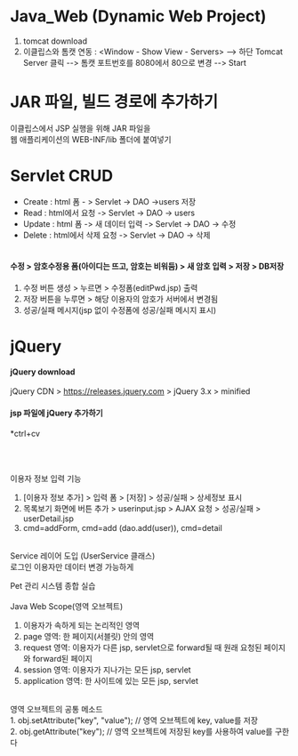 # Java_Web (Dynamic Web Project)
1. tomcat download <br />
2. 이클립스와 톰캣 연동 : <Window - Show View - Servers> --> 하단 Tomcat Server 클릭 --> 톰캣 포트번호를 8080에서 80으로 변경 --> Start<br />

# JAR 파일, 빌드 경로에 추가하기
이클립스에서 JSP 실행을 위해 JAR 파일을<br />
웹 애플리케이션의 WEB-INF/lib 폴더에 붙여넣기<br />

# Servlet CRUD
- Create : html 폼 - > Servlet -> DAO ->users 저장 <br />
- Read : html에서 요청 -> Servlet -> DAO -> users <br />
- Update : html 폼 -> 새 데이터 입력 -> Servlet -> DAO -> 수정 <br />
- Delete : html에서 삭제 요청 -> Servlet -> DAO -> 삭제 <br /><br />

#### 수정 > 암호수정용 폼(아이디는 뜨고, 암호는 비워둠) > 새 암호 입력 > 저장 > DB저장<br />
1. 수정 버튼 생성 > 누르면 > 수정폼(editPwd.jsp) 출력<br />
2. 저장 버튼을 누루면 > 해당 이용자의 암호가 서버에서 변경됨<br />
3. 성공/실패 메시지(jsp 없이 수정폼에 성공/실패 메시지 표시)<br />

# jQuery
#### jQuery download <br />
jQuery CDN > https://releases.jquery.com > jQuery 3.x >  minified <br />

#### jsp 파일에 jQuery 추가하기
*ctrl+cv <br />
<script src="https://code.jquery.com/jquery-3.7.1.min.js" integrity="sha256-/JqT3SQfawRcv/BIHPThkBvs0OEvtFFmqPF/lYI/Cxo=" crossorigin="anonymous"></script>
<br /><br />

이용자 정보 입력 기능<br />
1. [이용자 정보 추가] > 입력 폼 > [저장] > 성공/실패 > 상세정보 표시<br />
2. 목록보기 화면에 버튼 추가  > userinput.jsp > AJAX 요청 > 성공/실패 > userDetail.jsp<br />
3. cmd=addForm, cmd=add (dao.add(user)), cmd=detail<br />
<br /> 
Service 레이어 도입 (UserService 클래스)<br />
로그인 이용자만 데이터 변경 가능하게<br />

Pet 관리 시스템 종합 실습<br />
<br />
Java Web Scope(영역 오브젝트)<br />
1. 이용자가 속하게 되는 논리적인 영역<br />
2. page 영역: 한 페이지(서블릿) 안의 영역<br />
3. request 영역: 이용자가 다른 jsp, servlet으로 forward될 때 원래 요청된 페이지와 forward된 페이지<br />
4. session 영역: 이용자가 지나가는 모든 jsp, servlet<br />
5. application 영역: 한 사이트에 있는 모든 jsp, servlet<br />
<br />
영역 오브젝트의 공통 메소드<br />
1. obj.setAttribute("key", "value"); // 영역 오브젝트에 key, value를 저장<br />
2. obj.getAttribute("key"); // 영역 오브젝트에 저장된 key를 사용하여 value를 구한다<br />



